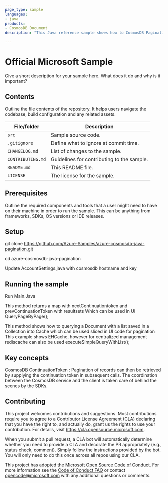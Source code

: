 ```yaml
---
page_type: sample
languages:
- java
products:
- CosmosDB Document
description: "This Java reference sample shows how to CosmosDB Pagination can be achieved with ContinuationToken"

---
```


# Official Microsoft Sample

<!-- 
Guidelines on README format: https://review.docs.microsoft.com/help/onboard/admin/samples/concepts/readme-template?branch=master

Guidance on onboarding samples to docs.microsoft.com/samples: https://review.docs.microsoft.com/help/onboard/admin/samples/process/onboarding?branch=master

Taxonomies for products and languages: https://review.docs.microsoft.com/new-hope/information-architecture/metadata/taxonomies?branch=master
-->

Give a short description for your sample here. What does it do and why is it important?

## Contents

Outline the file contents of the repository. It helps users navigate the codebase, build configuration and any related assets.

| File/folder       | Description                                |
|-------------------|--------------------------------------------|
| `src`             | Sample source code.                        |
| `.gitignore`      | Define what to ignore at commit time.      |
| `CHANGELOG.md`    | List of changes to the sample.             |
| `CONTRIBUTING.md` | Guidelines for contributing to the sample. |
| `README.md`       | This README file.                          |
| `LICENSE`         | The license for the sample.                |

## Prerequisites

Outline the required components and tools that a user might need to have on their machine in order to run the sample. This can be anything from frameworks, SDKs, OS versions or IDE releases.

## Setup

git clone https://github.com/Azure-Samples/azure-cosmosdb-java-pagination.git 

cd azure-cosmosdb-java-pagination 

Update AccountSettings.java with cosmosdb hostname and key 


## Running the sample

Run Main.Java 

This method returns a map with nextContinuationtoken and prevContinuationToken with resultsets Which can be used in UI
QueryPageByPage();

This method shows how to querying a Document with a list saved in a Collection into Cache which can be used sliced in UI code for pagination
This example shows EHCache, however for centralized management rediscache can also be used
executeSimpleQueryWithList();

## Key concepts

CosmosDB ContinuationToken : Pagination of records can then be retrieved by supplying the continuation token in subsequent calls. The coordination between the CosmosDB service and the client is taken care of behind the scenes by the SDKs.
## Contributing

This project welcomes contributions and suggestions.  Most contributions require you to agree to a
Contributor License Agreement (CLA) declaring that you have the right to, and actually do, grant us
the rights to use your contribution. For details, visit https://cla.opensource.microsoft.com.

When you submit a pull request, a CLA bot will automatically determine whether you need to provide
a CLA and decorate the PR appropriately (e.g., status check, comment). Simply follow the instructions
provided by the bot. You will only need to do this once across all repos using our CLA.

This project has adopted the [Microsoft Open Source Code of Conduct](https://opensource.microsoft.com/codeofconduct/).
For more information see the [Code of Conduct FAQ](https://opensource.microsoft.com/codeofconduct/faq/) or
contact [opencode@microsoft.com](mailto:opencode@microsoft.com) with any additional questions or comments.
